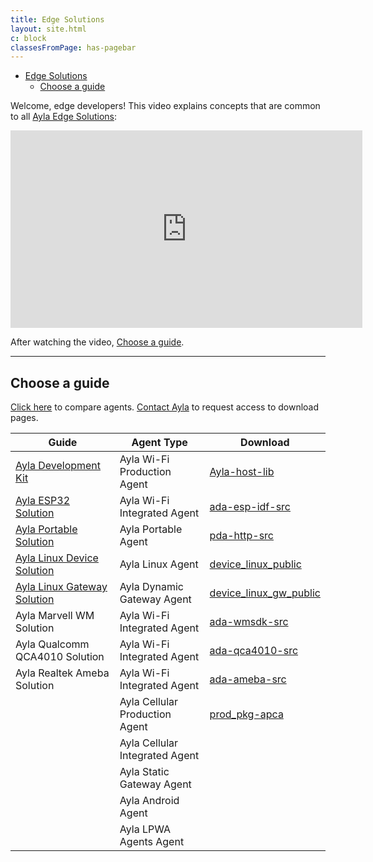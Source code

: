 ```yaml
---
title: Edge Solutions
layout: site.html
c: block
classesFromPage: has-pagebar
---
```


<aside id="pagebar" class="d-xl-block collapse">
  <ul>
    <li><a href="#core-title">Edge Solutions</a>
      <ul>
        <li><a href="#choose-a-guide">Choose a guide</a></li>
      </ul>
    </li>
  </ul>
</aside>

Welcome, edge developers! This video explains concepts that are common to all <a href="https://www.aylanetworks.com/edge-connectivity" target="_blank">Ayla Edge Solutions</a>:

<iframe 
  width="563" 
  height="316" 
  src="https://www.youtube.com/embed/EqV3je8khFU?rel=0"
  frameborder="0" 
  allow="accelerometer; autoplay; encrypted-media; gyroscope; picture-in-picture" 
  allowfullscreen>
</iframe>

After watching the video, [Choose a guide](#choose-a-guide).

<hr/>

## Choose a guide

<a href="https://www.aylanetworks.com/edge-connectivity" target="_blank">Click here</a> to compare agents. <a href="https://www.aylanetworks.com/company/contact-us" target="_black">Contact Ayla</a> to request access to download pages.

|Guide|Agent Type|Download|
|-|-|-|
|[Ayla Development Kit](ayla-development-kit)|Ayla Wi-Fi Production Agent|[Ayla-host-lib](https://connection.aylanetworks.com/s/article/Ayla-Host-Library-and-Reference-Application)|
|[Ayla ESP32 Solution](ayla-esp32-solution/v1-5-beta)|Ayla Wi-Fi Integrated Agent|[ada-esp-idf-src](https://connection.aylanetworks.com/s/article/2648919)|
|[Ayla Portable Solution](ayla-portable-solution/v2-3-1-beta)|Ayla Portable Agent|[pda-http-src](https://connection.aylanetworks.com/s/article/Ayla-Portable-Device-Agent-Source-Code)|
|[Ayla Linux Device Solution](ayla-linux-device-solution/v1-7)|Ayla Linux Agent|[device_linux_public](https://github.com/AylaNetworks/device_linux_public)|
|[Ayla Linux Gateway Solution](ayla-linux-gateway-solution)|Ayla Dynamic Gateway Agent|[device_linux_gw_public](https://github.com/AylaNetworks/device_linux_gw_public)|
|Ayla Marvell WM Solution|Ayla Wi-Fi Integrated Agent|[ada-wmsdk-src](https://connection.aylanetworks.com/s/article/2114497)|
|Ayla Qualcomm QCA4010 Solution|Ayla Wi-Fi Integrated Agent|[ada-qca4010-src](https://connection.aylanetworks.com/s/article/2414390)|
|Ayla Realtek Ameba Solution|Ayla Wi-Fi Integrated Agent|[ada-ameba-src](https://connection.aylanetworks.com/s/article/2850627)|
| |Ayla Cellular Production Agent|[prod_pkg-apca](https://connection.aylanetworks.com/s/article/Quectel-AY001QCT1-BG96-Production-Package)|
| |Ayla Cellular Integrated Agent| |
| |Ayla Static Gateway Agent| |
| |Ayla Android Agent| |
| |Ayla LPWA Agents Agent|&nbsp;|
